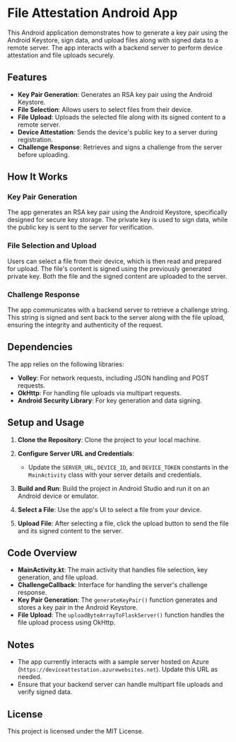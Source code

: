 # File Attestation Android App

This Android application demonstrates how to generate a key pair using the Android Keystore, sign data, and upload files along with signed data to a remote server. The app interacts with a backend server to perform device attestation and file uploads securely.

## Features

- **Key Pair Generation**: Generates an RSA key pair using the Android Keystore.
- **File Selection**: Allows users to select files from their device.
- **File Upload**: Uploads the selected file along with its signed content to a remote server.
- **Device Attestation**: Sends the device's public key to a server during registration.
- **Challenge Response**: Retrieves and signs a challenge from the server before uploading.

## How It Works

### Key Pair Generation

The app generates an RSA key pair using the Android Keystore, specifically designed for secure key storage. The private key is used to sign data, while the public key is sent to the server for verification.

### File Selection and Upload

Users can select a file from their device, which is then read and prepared for upload. The file's content is signed using the previously generated private key. Both the file and the signed content are uploaded to the server.

### Challenge Response

The app communicates with a backend server to retrieve a challenge string. This string is signed and sent back to the server along with the file upload, ensuring the integrity and authenticity of the request.

## Dependencies

The app relies on the following libraries:

- **Volley**: For network requests, including JSON handling and POST requests.
- **OkHttp**: For handling file uploads via multipart requests.
- **Android Security Library**: For key generation and data signing.

## Setup and Usage

1. **Clone the Repository**: Clone the project to your local machine.

2. **Configure Server URL and Credentials**:
   - Update the `SERVER_URL`, `DEVICE_ID`, and `DEVICE_TOKEN` constants in the `MainActivity` class with your server details and credentials.

3. **Build and Run**: Build the project in Android Studio and run it on an Android device or emulator.

4. **Select a File**: Use the app's UI to select a file from your device.

5. **Upload File**: After selecting a file, click the upload button to send the file and its signed content to the server.

## Code Overview

- **MainActivity.kt**: The main activity that handles file selection, key generation, and file upload.
- **ChallengeCallback**: Interface for handling the server's challenge response.
- **Key Pair Generation**: The `generateKeyPair()` function generates and stores a key pair in the Android Keystore.
- **File Upload**: The `uploadByteArrayToFlaskServer()` function handles the file upload process using OkHttp.

## Notes

- The app currently interacts with a sample server hosted on Azure (`https://deviceattestation.azurewebsites.net`). Update this URL as needed.
- Ensure that your backend server can handle multipart file uploads and verify signed data.

## License

This project is licensed under the MIT License.

